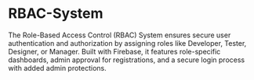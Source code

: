 # RBAC-System
The Role-Based Access Control (RBAC) System ensures secure user authentication and authorization by assigning roles like Developer, Tester, Designer, or Manager. Built with Firebase, it features role-specific dashboards, admin approval for registrations, and a secure login process with added admin protections.
